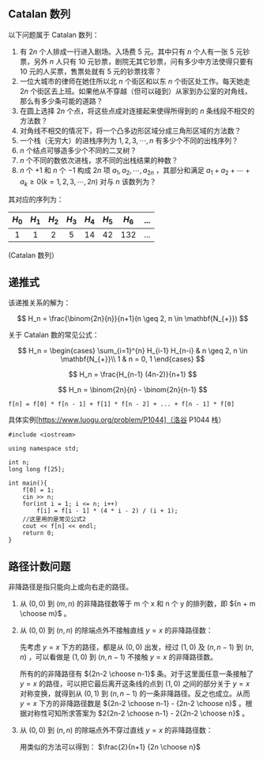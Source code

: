 ## Catalan 数列

以下问题属于 Catalan 数列：

1.  有 $2n$ 个人排成一行进入剧场。入场费 5 元。其中只有 $n$ 个人有一张 5 元钞票，另外 $n$ 人只有 10 元钞票，剧院无其它钞票，问有多少中方法使得只要有 10 元的人买票，售票处就有 5 元的钞票找零？
2.  一位大城市的律师在她住所以北 $n$ 个街区和以东 $n$ 个街区处工作。每天她走 $2n$ 个街区去上班。如果他从不穿越（但可以碰到）从家到办公室的对角线，那么有多少条可能的道路？
3.  在圆上选择 $2n$ 个点，将这些点成对连接起来使得所得到的 $n$ 条线段不相交的方法数？
4.  对角线不相交的情况下，将一个凸多边形区域分成三角形区域的方法数？
5.  一个栈（无穷大）的进栈序列为 $1,2,3, \cdots ,n$ 有多少个不同的出栈序列？
6.   $n$ 个结点可够造多少个不同的二叉树？
7.   $n$ 个不同的数依次进栈，求不同的出栈结果的种数？
8.   $n$ 个 $+1$ 和 $n$ 个 $-1$ 构成 $2n$ 项 $a_1,a_2, \cdots ,a_{2n}$ ，其部分和满足 $a_1+a_2+ \cdots +a_k \geq 0(k=1,2,3, \cdots ,2n)$ 对与 $n$ 该数列为？

其对应的序列为：

|  $H_0$  |  $H_1$  |  $H_2$  |  $H_3$  |  $H_4$  |  $H_5$  |  $H_6$  | ... |
| :-----: | :-----: | :-----: | :-----: | :-----: | :-----: | :-----: | :-: |
|    1    |    1    |    2    |    5    |    14   |    42   |   132   | ... |

(Catalan 数列）

## 递推式

该递推关系的解为：

$$
H_n = \frac{\binom{2n}{n}}{n+1}(n \geq 2, n \in \mathbf{N_{+}})
$$

关于 Catalan 数的常见公式：

$$
H_n = \begin{cases}
    \sum_{i=1}^{n} H_{i-1} H_{n-i} & n \geq 2, n \in \mathbf{N_{+}}\\
    1 & n = 0, 1
\end{cases}
$$

$$
H_n = \frac{H_{n-1} (4n-2)}{n+1}
$$

$$
H_n = \binom{2n}{n} - \binom{2n}{n-1}
$$

    f[n] = f[0] * f[n - 1] + f[1] * f[n - 2] + ... + f[n - 1] * f[0]

具体实例[https://www.luogu.org/problem/P1044]（洛谷 P1044 栈）

    #include <iostream>

    using namespace std;

    int n;
    long long f[25];

    int main(){
    	f[0] = 1;
    	cin >> n;
    	for(int i = 1; i <= n; i++)
    		f[i] = f[i - 1] * (4 * i - 2) / (i + 1);
        //这里用的是常见公式2
    	cout << f[n] << endl;
    	return 0;
    }

## 路径计数问题

非降路径是指只能向上或向右走的路径。

1.  从 $(0,0)$ 到 $(m,n)$ 的非降路径数等于 m 个 x 和 n 个 y 的排列数，即 ${n + m \choose m}$ 。

2.  从 $(0,0)$ 到 $(n,n)$ 的除端点外不接触直线 $y=x$ 的非降路径数：

    先考虑 $y=x$ 下方的路径，都是从 $(0, 0)$ 出发，经过 $(1, 0)$ 及 $(n, n-1)$ 到 $(n,n)$ ，可以看做是 $(1,0)$ 到 $(n,n-1)$ 不接触 $y=x$ 的非降路径数。

    所有的的非降路径有 ${2n-2 \choose n-1}$ 条。对于这里面任意一条接触了 $y=x$ 的路径，可以把它最后离开这条线的点到 $(1,0)$ 之间的部分关于 $y=x$ 对称变换，就得到从 $(0,1)$ 到 $(n,n-1)$ 的一条非降路径。反之也成立。从而 $y=x$ 下方的非降路径数是 ${2n-2 \choose n-1} - {2n-2 \choose n}$ 。根据对称性可知所求答案为 $2{2n-2 \choose n-1} - 2{2n-2 \choose n}$ 。

3.  从 $(0,0)$ 到 $(n,n)$ 的除端点外不穿过直线 $y=x$ 的非降路径数：

    用类似的方法可以得到： $\frac{2}{n+1} {2n \choose n}$ 
